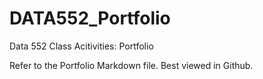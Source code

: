# DATA552_Portfolio
Data 552 Class Acitivities: Portfolio

Refer to the Portfolio Markdown file. Best viewed in Github.